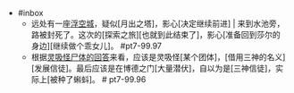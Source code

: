 - #inbox
    - 远处有一座[浮空城](https://tieba.baidu.com/p/7077496520)，疑似[月出之塔]，影心[决定继续前进] | 来到水池旁，路被封死了。这次的[探索之旅][也就到此结束了]，影心[准备回到莎尔的身边][继续做个乖女儿]。 #pt7-99.97
    - 根据[灵吸怪尸体的回答](https://tieba.baidu.com/p/7006458734)来看，应该是灵吸怪[某个团体]，[借用三神的名义][发展信徒]。最后应该是在博德之门[大量潜伏]，自以为是[三神信徒]，实际上[被种了蝌蚪]。 # pt7-99.96
